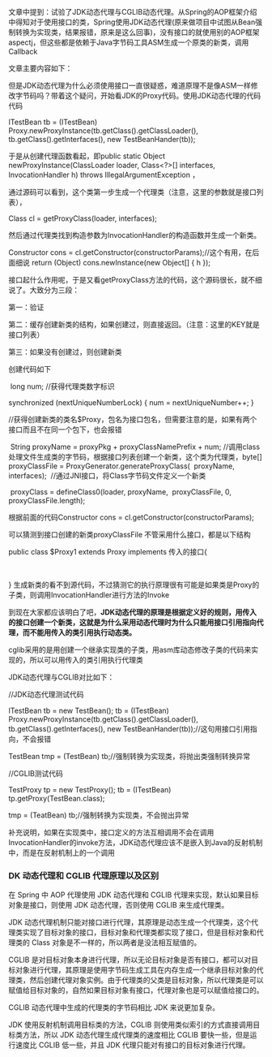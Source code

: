 文章中提到：试验了JDK动态代理与CGLIB动态代理。从Spring的AOP框架介绍中得知对于使用接口的类，Spring使用JDK动态代理(原来做项目中试图从Bean强制转换为实现类，结果报错，原来是这么回事)，没有接口的就使用别的AOP框架aspectj，但这些都是依赖于Java字节码工具ASM生成一个原类的新类，调用Callback

文章主要内容如下：

但是JDK动态代理为什么必须使用接口一直很疑惑，难道原理不是像ASM一样修改字节码吗？带着这个疑问，开始看JDK的Proxy代码。使用JDK动态代理的代码代码

ITestBean tb = (ITestBean) Proxy.newProxyInstance(tb.getClass().getClassLoader(), tb.getClass().getInterfaces(), new TestBeanHander(tb));

 

于是从创建代理函数看起，即public static Object newProxyInstance(ClassLoader loader,
   Class<?>[] interfaces, InvocationHandler h)
   throws IllegalArgumentException ， 

通过源码可以看到，这个类第一步生成一个代理类（注意，这里的参数就是接口列表），

Class cl = getProxyClass(loader, interfaces);

然后通过代理类找到构造参数为InvocationHandler的构造函数并生成一个新类。

Constructor cons = cl.getConstructor(constructorParams);//这个有用，在后面细说
return (Object) cons.newInstance(new Object[] { h });  

 

接口起什么作用呢，于是又看getProxyClass方法的代码，这个源码很长，就不细说了。大致分为三段：

第一：验证

第二：缓存创建新类的结构，如果创建过，则直接返回。（注意：这里的KEY就是接口列表）

第三：如果没有创建过，则创建新类

创建代码如下

​    long num;
   //获得代理类数字标识 

   synchronized (nextUniqueNumberLock) {
     num = nextUniqueNumber++;
    }

​    //获得创建新类的类名$Proxy，包名为接口包名，但需要注意的是，如果有两个接口而且不在同一个包下，也会报错

​    String proxyName = proxyPkg + proxyClassNamePrefix + num;
​    //调用class处理文件生成类的字节码，根据接口列表创建一个新类，这个类为代理类，
​    byte[] proxyClassFile = ProxyGenerator.generateProxyClass(
​      proxyName, interfaces);
​    //通过JNI接口，将Class字节码文件定义一个新类

​     proxyClass = defineClass0(loader, proxyName,
​       proxyClassFile, 0, proxyClassFile.length);

根据前面的代码Constructor cons = cl.getConstructor(constructorParams);

可以猜测到接口创建的新类proxyClassFile 不管采用什么接口，都是以下结构

public class $Proxy1 extends Proxy implements 传入的接口{

​    

}
生成新类的看不到源代码，不过猜测它的执行原理很有可能是如果类是Proxy的子类，则调用InvocationHandler进行方法的Invoke

 

到现在大家都应该明白了吧，**JDK动态代理的原理是根据定义好的规则，用传入的接口创建一个新类，这就是为什么采用动态代理时为什么只能用接口引用指向代理，而不能用传入的类引用执行动态类。**

 

cglib采用的是用创建一个继承实现类的子类，用asm库动态修改子类的代码来实现的，所以可以用传入的类引用执行代理类

 

JDK动态代理与CGLIB对比如下：

 

//JDK动态代理测试代码

ITestBean tb = new TestBean();
tb = (ITestBean) Proxy.newProxyInstance(tb.getClass().getClassLoader(), tb.getClass().getInterfaces(), new TestBeanHander(tb));//这句用接口引用指向，不会报错

TestBean tmp = (TestBean) tb;//强制转换为实现类，将抛出类强制转换异常

 

//CGLIB测试代码

TestProxy tp = new TestProxy();
tb = (ITestBean) tp.getProxy(TestBean.class);

tmp = (TeatBean) tb;//强制转换为实现类，不会抛出异常

 

补充说明，如果在实现类中，接口定义的方法互相调用不会在调用InvocationHandler的invoke方法，JDK动态代理应该不是嵌入到Java的反射机制中，而是在反射机制上的一个调用

### DK 动态代理和 CGLIB 代理原理以及区别

在 Spring 中 AOP 代理使用 JDK 动态代理和 CGLIB 代理来实现，默认如果目标对象是接口，则使用 JDK 动态代理，否则使用 CGLIB 来生成代理类。

JDK 动态代理机制只能对接口进行代理，其原理是动态生成一个代理类，这个代理类实现了目标对象的接口，目标对象和代理类都实现了接口，但是目标对象和代理类的 Class 对象是不一样的，所以两者是没法相互赋值的。

CGLIB 是对目标对象本身进行代理，所以无论目标对象是否有接口，都可以对目标对象进行代理，其原理是使用字节码生成工具在内存生成一个继承目标对象的代理类，然后创建代理对象实例。由于代理类的父类是目标对象，所以代理类是可以赋值给目标对象的，自然如果目标对象有接口，代理对象也是可以赋值给接口的。

CGLIB 动态代理中生成的代理类的字节码相比 JDK 来说更加复杂。

JDK 使用反射机制调用目标类的方法，CGLIB 则使用类似索引的方式直接调用目标类方法，所以 JDK 动态代理生成代理类的速度相比 CGLIB 要快一些，但是运行速度比 CGLIB 低一些，并且 JDK 代理只能对有接口的目标对象进行代理。

